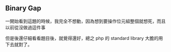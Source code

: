## Binary Gap
一開始看到這題的時候，我完全不想動，因為想到要操作位元組整個就想死，而且以前從沒做過這件事

但是後還仔細看看題目後，就覺得還好，總之 php 的 standard library 大膽的用下去就對了。